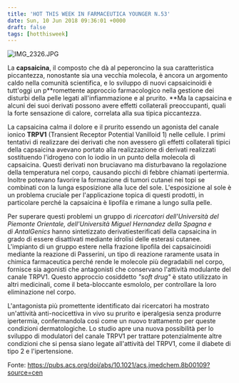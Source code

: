 ```yaml
---
title: 'HOT THIS WEEK IN FARMACEUTICA YOUNGER N.53'
date: Sun, 10 Jun 2018 09:36:01 +0000
draft: false
tags: [hotthisweek]
---
```


![IMG_2326.JPG](https://silviavernotico.files.wordpress.com/2018/06/img_2326.jpg)

La **capsaicina**, il composto che dà al peperoncino la sua caratteristica piccantezza, nonostante sia una vecchia molecola, è ancora un argomento caldo nella comunità scientifica, e lo sviluppo di nuovi capsaicinoidi è tutt'oggi un p**romettente approccio farmacologico nella gestione dei disturbi della pelle legati all'infiammazione e al prurito. **Ma la capsaicina e alcuni dei suoi derivati ​​possono avere effetti collaterali preoccupanti, quali la forte sensazione di calore, correlata alla sua tipica piccantezza.

La capsaicina calma il dolore e il prurito essendo un agonista del canale ionico **TRPV1** (Transient Receptor Potential Vanilloid 1) nelle cellule. I primi tentativi di realizzare dei derivati che non avessero gli effetti collaterali tipici della capsaicina avevano portato alla realizzazione di derivati ​​realizzati sostituendo l'idrogeno con lo iodio in un punto della molecola di capsaicina. Questi derivati non bruciavano ma disturbavano la regolazione della temperatura nel corpo, causando picchi di febbre chiamati ipertermia. Inoltre potevano favorire la formazione di tumori cutanei nei topi se combinati con la lunga esposizione alla luce del sole. L'esposizione al sole è un problema cruciale per l'applicazione topica di questi prodotti, in particolare perché la capsaicina è lipofila e rimane a lungo sulla pelle.

Per superare questi problemi un gruppo di _ricercatori dell'Università del Piemonte Orientale, dell'Università Miguel Hernandez della Spagna e di AntalGenics_ hanno sintetizzato derivati ​​esterificati della capsaicina in grado di essere disattivati mediante idrolisi delle esterasi cutanee. L'impianto di un gruppo estere nella frazione lipofila dei capsaicinoidi mediante la reazione di Passerini, un tipo di reazione raramente usata in chimica farmaceutica perché rende le molecole più degradabili nel corpo, fornisce sia agonisti che antagonisti che conservano l'attività modulante del canale TRPV1. Questo approccio cosiddetto _"soft drug"_ è stato utilizzato in altri medicinali, come il beta-bloccante esmololo, per controllare la loro eliminazione nel corpo.

L'antagonista più promettente identificato dai ricercatori ha mostrato un'attività anti-nocicettiva in vivo su prurito e iperalgesia senza produrre ipertermia, confermandola così come un nuovo trattamento per queste condizioni dermatologiche. Lo studio apre una nuova possibilità per lo sviluppo di modulatori del canale TRPV1 per trattare potenzialmente altre condizioni che si pensa siano legate all'attività del TRPV1, come il diabete di tipo 2 e l'ipertensione.

Fonte: https://pubs.acs.org/doi/abs/10.1021/acs.jmedchem.8b00109?source=cen